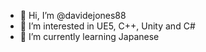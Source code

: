 - 👋 Hi, I’m @davidejones88
- 👀 I’m interested in UE5, C++, Unity and C#
- 🌱 I’m currently learning Japanese 

<!---
davidejones88/davidejones88 is a ✨ special ✨ repository because its `README.md` (this file) appears on your GitHub profile.
You can click the Preview link to take a look at your changes.
--->
